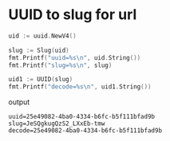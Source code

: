 # UUID to slug for url

```go
uid := uuid.NewV4()

slug := Slug(uid)
fmt.Printf("uuid=%s\n", uid.String())
fmt.Printf("slug=%s\n", slug)

uid1 := UUID(slug)
fmt.Printf("decode=%s\n", uid1.String())
```

output

```text
uuid=25e49082-4ba0-4334-b6fc-b5f111bfad9b
slug=JeSQgkugQzS2_LXxEb-tmw
decode=25e49082-4ba0-4334-b6fc-b5f111bfad9b
```
